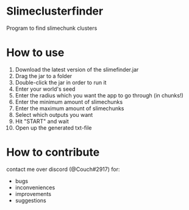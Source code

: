 # Slimeclusterfinder
Program to find slimechunk clusters

# How to use
1.  Download the latest version of the slimefinder.jar
2.  Drag the jar to a folder
3.  Double-click the jar in order to run it
4.  Enter your world's seed
5.  Enter the radius which you want the app to go through (in chunks!)
6.  Enter the minimum amount of slimechunks
7.  Enter the maximum amount of slimechunks
8.  Select which outputs you want
9.  Hit "START" and wait
10. Open up the generated txt-file

# How to contribute
contact me over discord (@Couch#2917) for:
  - bugs
  - inconveniences
  - improvements
  - suggestions
